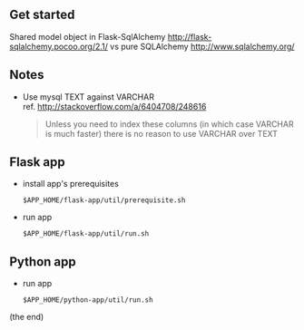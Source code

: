 Get started
---
Shared model object in Flask-SqlAlchemy http://flask-sqlalchemy.pocoo.org/2.1/ vs pure SQLAlchemy http://www.sqlalchemy.org/

Notes
---
- Use mysql TEXT against VARCHAR
  <br>
  ref. http://stackoverflow.com/a/6404708/248616
  > Unless you need to index these columns (in which case VARCHAR is much faster) there is no reason to use VARCHAR over TEXT
  
Flask app
---
- install app's prerequisites
  ```
  $APP_HOME/flask-app/util/prerequisite.sh
  ```

- run app
  ```
  $APP_HOME/flask-app/util/run.sh
  ```

Python app
---
- run app
  ```
  $APP_HOME/python-app/util/run.sh
  ```

(the end)